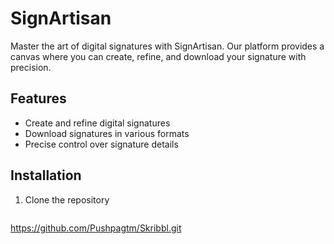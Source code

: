 # SignArtisan

Master the art of digital signatures with SignArtisan. Our platform provides a canvas where you can create, refine, and download your signature with precision.


## Features

- Create and refine digital signatures
- Download signatures in various formats
- Precise control over signature details

## Installation

1. Clone the repository
   ```https
  https://github.com/Pushpagtm/Skribbl.git
